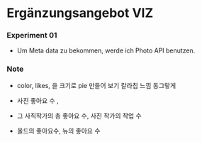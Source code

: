 # Ergänzungsangebot VIZ



### Experiment 01
- Um Meta data zu bekommen, werde ich Photo API benutzen. 



### Note
- color, likes, 을 크기로 pie 만들어 보기 칼라칩 느낌 동그랗게
- 사진 좋아요 수 ,
- 그 사직작가의 총 좋아요 수, 사진 작가의 작업 수 

- 올드의 좋아요수, 뉴의 좋아요 수 
